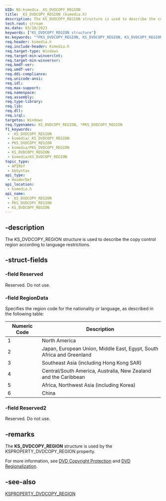 ```yaml
---
UID: NS:ksmedia._KS_DVDCOPY_REGION
title: _KS_DVDCOPY_REGION (ksmedia.h)
description: The KS_DVDCOPY_REGION structure is used to describe the copy control region according to language restrictions.
tech.root: stream
ms.date: 03/10/2023
keywords: ["KS_DVDCOPY_REGION structure"]
ms.keywords: "*PKS_DVDCOPY_REGION, KS_DVDCOPY_REGION, KS_DVDCOPY_REGION structure [Streaming Media Devices], PKS_DVDCOPY_REGION, PKS_DVDCOPY_REGION structure pointer [Streaming Media Devices], _KS_DVDCOPY_REGION, dvdref_ff087f30-2337-4b0f-8ae1-8a42cacaa5ae.xml, ksmedia/KS_DVDCOPY_REGION, ksmedia/PKS_DVDCOPY_REGION, stream.ks_dvdcopy_region"
req.header: ksmedia.h
req.include-header: Ksmedia.h
req.target-type: Windows
req.target-min-winverclnt: 
req.target-min-winversvr: 
req.kmdf-ver: 
req.umdf-ver: 
req.ddi-compliance: 
req.unicode-ansi: 
req.idl: 
req.max-support: 
req.namespace: 
req.assembly: 
req.type-library: 
req.lib: 
req.dll: 
req.irql: 
targetos: Windows
req.typenames: KS_DVDCOPY_REGION, *PKS_DVDCOPY_REGION
f1_keywords:
 - _KS_DVDCOPY_REGION
 - ksmedia/_KS_DVDCOPY_REGION
 - PKS_DVDCOPY_REGION
 - ksmedia/PKS_DVDCOPY_REGION
 - KS_DVDCOPY_REGION
 - ksmedia/KS_DVDCOPY_REGION
topic_type:
 - APIRef
 - kbSyntax
api_type:
 - HeaderDef
api_location:
 - ksmedia.h
api_name:
 - _KS_DVDCOPY_REGION
 - PKS_DVDCOPY_REGION
 - KS_DVDCOPY_REGION
---
```


## -description

The KS_DVDCOPY_REGION structure is used to describe the copy control region according to language restrictions.

## -struct-fields

### -field Reserved

Reserved. Do not use.

### -field RegionData

Specifies the region code for the nationality or language, as described in the following table:

| Numeric Code | Description |
|---|---|
| 1 | North America |
| 2 | Japan, European Union, Middle East, Egypt, South Africa and Greenland |
| 3 | Southeast Asia (including Hong Kong SAR) |
| 4 | Central/South America, Australia, New Zealand and the Caribbean |
| 5 | Africa, Northwest Asia (including Korea) |
| 6 | China |

### -field Reserved2

Reserved. Do not use.

## -remarks

The **KS_DVDCOPY_REGION** structure is used by the KSPROPERTY_DVDCOPY_REGION property.

For more information, see [DVD Copyright Protection](/windows-hardware/drivers/stream/dvd-copyright-protection) and [DVD Regionalization](/windows-hardware/drivers/stream/dvd-regionalization).

## -see-also

[KSPROPERTY_DVDCOPY_REGION](/windows-hardware/drivers/stream/ksproperty-dvdcopy-region)
